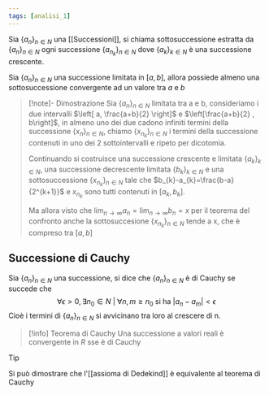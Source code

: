 ```yaml
---
tags: [analisi_1]
---
```

Sia $\{{a_{n}}\}_{n\in N}$ una [[Successioni]], si chiama sottosuccessione estratta da $\{{a_{n}}\}_{n\in N}$ ogni successione $\{{a_{n_{k}}}\}_{n\in N}$ dove $\{{a_{k}}\}_{k\in N}$ è una successione crescente.

Sia $\{{a_{n}}\}_{n\in N}$ una successione limitata in $[a,b]$, allora possiede almeno una sottosuccessione convergente ad un valore tra $a$ e $b$

>[!note]- Dimostrazione
>Sia $\{{a_{n}}\}_{n\in N}$ limitata tra a e b, consideriamo i due intervalli $\left[ a, \frac{a+b}{2} \right]$ e $\left[\frac{a+b}{2} , b\right]$, in almeno uno dei due cadono infiniti termini della successione $\{{x_{n}}\}_{n\in N}$, chiamo $\{{x_{n_{k}}}\}_{n\in N}$ i termini della successione contenuti in uno dei 2 sottointervalli e ripeto per dicotomia.
>
>Continuando si costruisce una successione crescente e limitata $\{{a_{k}}\}_{k\in N}$, una successione decrescente limitata $\{{b_{k}}\}_{k\in N}$ e una sottosuccessione $\{{x_{n_{k}}}\}_{n\in N}$  tale che $b_{k}-a_{k}=\frac{b-a}{2^{k+1}}$ e $x_{n_{k}}$ sono tutti contenuti in $[a_k,b_k]$.
>
>Ma allora visto che $\lim_{ n \to \infty } {a_{n}}=\lim_{ n \to \infty } {b_{n}}=x$ per il teorema del confronto anche la sottosuccesione $\{{x_{n_{k}}}\}_{n\in N}$  tende a x, che è compreso tra $[a,b]$

## Successione di Cauchy

Sia $\{{a_{n}}\}_{n\in N}$ una successione, si dice che $\{{a_{n}}\}_{n\in N}$ è di Cauchy se succede che$$
\forall {\epsilon} \gt {0},\exists {n_{0}} \in N \text{ | } \forall {n,m} \ge {n_{0}} \text{ si ha } |a_{n}-a_{m}|\lt\epsilon  $$
Cioè i termini di $\{{a_{n}}\}_{n\in N}$ si avvicinano tra loro al crescere di n.

>[!info] Teorema di Cauchy
>Una successione a valori reali è convergente in $R$ sse è di Cauchy

>[!tip]
>Si può dimostrare che l'[[assioma di Dedekind]] è equivalente al teorema di Cauchy



